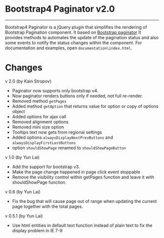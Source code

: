 # Bootstrap4 Paginator v2.0

---

Bootstrap4 Paginator is a jQuery plugin that simplifies the rendering of Bootstrap Pagination component. It based on [Bootstrap paginator](https://github.com/lyonlai/bootstrap-paginator) It provides methods to automates the update of the pagination status and also some events to notify the status changes within the component. For documentation and examples, open `documentation\index.html`.

# Changes

v 2.0 (by Kain Stropov)

* Paginator now supports only bootstrap v4.
* Now paginator renders buttons only if needed, not full re-render.
* Removed method `getPages`
* Added method `getOption` that returns value for option or copy of options object
* Added options for ajax call
* Removed alignment options
* Removed mini size option
* Tooltips text now gets from regional settings
* Added options `alwaysDisplayNextPrevButtons` and `alwaysDisplayFirstLastButtons`
* option `shouldShowPage` renamed to `shouldShowPageButton`

v 1.0 (by Yun Lai)

* Add the support for bootstrap v3.
* Make the page change happened in page click event stoppable
* Remove the visibility control within getPages function and leave it with shouldShowPage function.

v 0.6 (by Yun Lai)

* Fix the bug that will cause page out of range when updating the current page together with the total pages.

v 0.5.1 (by Yun Lai)

* Use html entities in default text function instead of plain text to fix the display problem in IE 7-9

